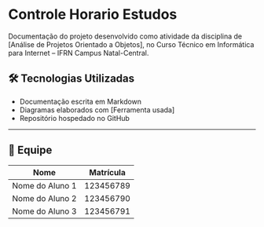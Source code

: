 # Controle Horario Estudos
Documentação do projeto desenvolvido como atividade da disciplina de [Análise de Projetos Orientado a Objetos], no Curso Técnico em Informática para Internet – IFRN Campus Natal-Central.

## 🛠️ Tecnologias Utilizadas

- Documentação escrita em Markdown  
- Diagramas elaborados com [Ferramenta usada]  
- Repositório hospedado no GitHub  

---

## 👥 Equipe

| **Nome**           | **Matrícula** |
|--------------------|---------------|
| Nome do Aluno 1    | 123456789     |
| Nome do Aluno 2    | 123456790     |
| Nome do Aluno 3    | 123456791     |


